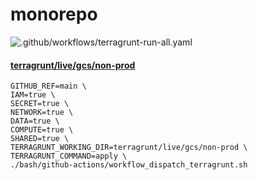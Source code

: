 # monorepo

![.github/workflows/terragrunt-run-all.yaml](https://github.com/neuralnetes/monorepo/workflows/.github/workflows/terragrunt-run-all.yaml/badge.svg?branch=master)

#### [terragrunt/live/gcs/non-prod](./terragrunt/live/gcs/non-prod)

```
GITHUB_REF=main \
IAM=true \
SECRET=true \
NETWORK=true \
DATA=true \
COMPUTE=true \
SHARED=true \
TERRAGRUNT_WORKING_DIR=terragrunt/live/gcs/non-prod \
TERRAGRUNT_COMMAND=apply \
./bash/github-actions/workflow_dispatch_terragrunt.sh
```
